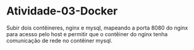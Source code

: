 # Atividade-03-Docker

Subir dois contêineres, nginx e mysql, mapeando a porta 8080 do nginx para acesso pelo host e permitir que o contêiner do nginx tenha comunicação de rede no contêiner mysql.
